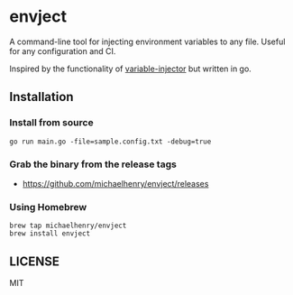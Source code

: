 # envject

 A command-line tool for injecting environment variables to any file. Useful for any configuration and CI.

Inspired by the functionality of [variable-injector](https://github.com/LucianoPAlmeida/variable-injector) but written in go.

## Installation

### Install from source

```shell
go run main.go -file=sample.config.txt -debug=true
```

### Grab the binary from the release tags

- https://github.com/michaelhenry/envject/releases

### Using Homebrew

```shell
brew tap michaelhenry/envject
brew install envject
```


## LICENSE

MIT